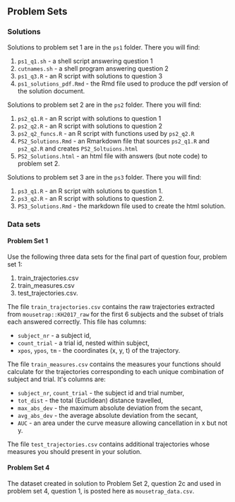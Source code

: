 ## Problem Sets

### Solutions

Solutions to problem set 1 are in the `ps1` folder. There you will find:

  1. `ps1_q1.sh` - a shell script answering question 1
  1. `cutnames.sh` - a shell program answering question 2 
  1. `ps1_q3.R` - an R script with solutions to question 3
  1. `ps1_solutions_pdf.Rmd` - the Rmd file used to produce the pdf version of the solution document.

Solutions to problem set 2 are in the `ps2` folder.  There you will find:

  1. `ps2_q1.R` - an R script with solutions to question 1
  1. `ps2_q2.R` - an R script with solutions to question 2
  1. `ps2_q2_funcs.R` - an R script with functions used by `ps2_q2.R`
  1. `PS2_Solutions.Rmd` - an Rmarkdown file that sources `ps2_q1.R` and `ps2_q2.R` and 
     			   creates `PS2_Soltuions.html`
  1. `PS2_Solutions.html` - an html file with answers (but note code) to problem set 2.

Solutions to problem set 3 are in the `ps3` folder. There you will find:

 1. `ps3_q1.R` - an R script with solutions to question 1.
 1. `ps3_q2.R` - an R script with solutions to question 2.
 1. `PS3_Solutions.Rmd` - the markdown file used to create the html solution.

### Data sets

#### Problem Set 1
Use the following three data sets for the final
part of question four, problem set 1:
  1. train_trajectories.csv
  1. train_measures.csv
  1. test_trajectories.csv.

The file `train_trajectories.csv` contains the raw trajectories
extracted from `mousetrap::KH2017_raw` for the first 6 subjects
and the subset of trials each answered correctly. This file has
columns:
  - `subject_nr` - a subject id,
  - `count_trial` - a trial id, nested within subject,
  - `xpos`, `ypos`, `tm` - the coordinates (x, y, t) of the trajectory.

The file `train_measures.csv` contains the measures your functions
should calculate for the trajectories corresponding to each unique 
combination of subject and trial.  It's columns are:
  - `subject_nr`, `count_trial` - the subject id and trial number,
  - `tot_dist` - the total (Euclidean) distance travelled,
  - `max_abs_dev` - the maximum absolute deviation from the secant,
  - `avg_abs_dev` - the average absolute deviation from the secant,
  - `AUC` - an area under the curve measure allowing cancellation in x
but not y. 

The file `test_trajectories.csv` contains additional trajectories whose
measures you should present in your solution.  

#### Problem Set 4
The dataset created in solution to Problem Set 2, question 2c and used
in problem set 4, question 1, is posted here as `mousetrap_data.csv`.